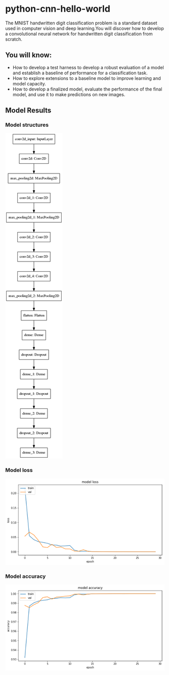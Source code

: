 # python-cnn-hello-world

The MNIST handwritten digit classification problem is a standard dataset used in computer vision and deep learning.You will discover how to develop a convolutional neural network for handwritten digit classification from scratch.

## You will know:

* How to develop a test harness to develop a robust evaluation of a model and establish a baseline of performance for a classification task.
* How to explore extensions to a baseline model to improve learning and model capacity.
* How to develop a finalized model, evaluate the performance of the final model, and use it to make predictions on new images.

## Model Results

### Model structures
![](A157B105-F40E-4505-ABD1-03EB8E3EB6B1.png)

### Model loss
![](300DFDA0-04EB-4981-9672-E581318AA9FC.png)

### Model accuracy
![](039C9852-349A-43AB-BCAB-5A3C84643A1E.png)
